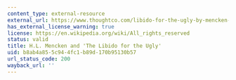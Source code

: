 ```yaml
---
content_type: external-resource
external_url: https://www.thoughtco.com/libido-for-the-ugly-by-mencken-1690254
has_external_license_warning: true
license: https://en.wikipedia.org/wiki/All_rights_reserved
status: valid
title: H.L. Mencken and 'The Libido for the Ugly'
uid: b8ab4a85-5c94-4fc1-b89d-170b95130b57
url_status_code: 200
wayback_url: ''
---
```

